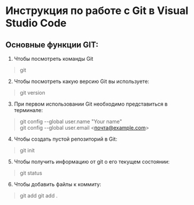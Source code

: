 # Инструкция по работе с Git в Visual Studio Code

## Основные функции GIT:

1. Чтобы посмотреть команды Git
> git

2. Чтобы посмотреть какую версию Git вы используете:
> git version

3. При первом использовании Git необходимо представиться в терминале:
> git config --global user.name "Your name"  
> git config --global user.email <почта@example.com>

4. Чтобы создать пустой репозиторий в Git:
> git init  

5. Чтобы получить информацию от git о его текущем состоянии:
> git status  

6. Чтобы добавить файлы к коммиту:
> git add <filename>
> git add .